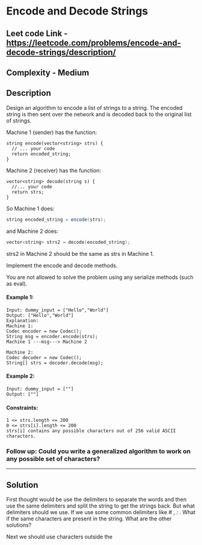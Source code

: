 # Encode and Decode Strings

## Leet code Link - https://leetcode.com/problems/encode-and-decode-strings/description/

## Complexity - Medium

## Description

Design an algorithm to encode a list of strings to a string. The encoded string is then sent over the network and is decoded back to the original list of strings.

Machine 1 (sender) has the function:
```plaintext
string encode(vector<string> strs) {
  // ... your code
  return encoded_string;
}
```
Machine 2 (receiver) has the function:
```plaintext
vector<string> decode(string s) {
  //... your code
  return strs;
}
```
So Machine 1 does:
```java
string encoded_string = encode(strs);
```
and Machine 2 does:
```cpp
vector<string> strs2 = decode(encoded_string);
```
strs2 in Machine 2 should be the same as strs in Machine 1.

Implement the encode and decode methods.

You are not allowed to solve the problem using any serialize methods (such as eval).

#### Example 1:
```plaintext
Input: dummy_input = ["Hello","World"]
Output: ["Hello","World"]
Explanation:
Machine 1:
Codec encoder = new Codec();
String msg = encoder.encode(strs);
Machine 1 ---msg---> Machine 2

Machine 2:
Codec decoder = new Codec();
String[] strs = decoder.decode(msg);
```
#### Example 2:
```plaintext
Input: dummy_input = [""]
Output: [""]
 ```

#### Constraints:
```plaintext
1 <= strs.length <= 200
0 <= strs[i].length <= 200
strs[i] contains any possible characters out of 256 valid ASCII characters.
 ```

### Follow up: Could you write a generalized algorithm to work on any possible set of characters?

---

## Solution
First thought would be use the delimiters to separate the words and then use the same delimiters and split the string to get the strings back. But what delimiters should we use. If we use some common delimiters like # , : . What if the same characters are present in the string. What are the other solutions?

Next we should use characters outside the 
